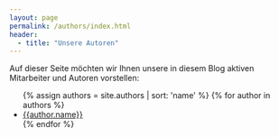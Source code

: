 ```yaml
---
layout: page
permalink: /authors/index.html
header:
  - title: "Unsere Autoren"
---
```


Auf dieser Seite möchten wir Ihnen unsere in diesem Blog aktiven Mitarbeiter und Autoren vorstellen:

<ul>
{% assign authors = site.authors  | sort: 'name' %}
{% for author in authors %}
	<li><a href="{{ site.baseurl }}{{author.url}}">{{author.name}}</a></li>
{% endfor %}
</ul>
